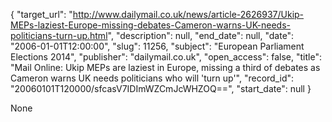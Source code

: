 {
  "target_url": "http://www.dailymail.co.uk/news/article-2626937/Ukip-MEPs-laziest-Europe-missing-debates-Cameron-warns-UK-needs-politicians-turn-up.html", 
  "description": null, 
  "end_date": null, 
  "date": "2006-01-01T12:00:00", 
  "slug": 11256, 
  "subject": "European Parliament Elections 2014", 
  "publisher": "dailymail.co.uk", 
  "open_access": false, 
  "title": "Mail Online: Ukip MEPs are laziest in Europe, missing a third of debates as Cameron warns UK needs politicians who will 'turn up'", 
  "record_id": "20060101T120000/sfcasV7IDImWZCmJcWHZOQ==", 
  "start_date": null
}

None